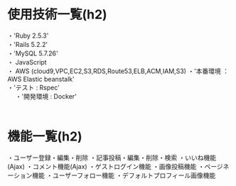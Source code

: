 # 使用技術一覧(h2)

・'Ruby 2.5.3'　<br>
・'Rails 5.2.2'　<br>
・'MySQL 5.7.26'　<br>
・ JavaScript <br>
・ AWS (cloud9,VPC,EC2,S3,RDS,Route53,ELB,ACM,IAM,S3)
・'本番環境 ： AWS Elastic beanstalk'<br>
・'テスト : Rspec'<br>　
・'開発環境 : Docker'<br>　

# 機能一覧(h2)
・ユーザー登録・編集・削除
・記事投稿・編集・削除・検索
・いいね機能(Ajax)
・コメント機能(Ajax)
・ゲストログイン機能
・画像投稿機能
・ページネーション機能
・ユーザーフォロー機能
・デフォルトプロフィール画像機能
